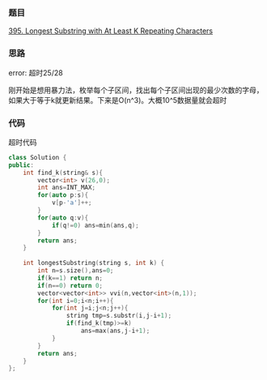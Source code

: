 ### 题目
[395. Longest Substring with At Least K Repeating Characters](https://leetcode-cn.com/problems/longest-substring-with-at-least-k-repeating-characters/)
### 思路
error: 超时25/28

刚开始是想用暴力法，枚举每个子区间，找出每个子区间出现的最少次数的字母，如果大于等于k就更新结果。下来是O(n^3)。大概10^5数据量就会超时


### 代码
超时代码
```c++
class Solution {
public:
    int find_k(string& s){
        vector<int> v(26,0);
        int ans=INT_MAX;
        for(auto p:s){
            v[p-'a']++;
        }
        for(auto q:v){
            if(q!=0) ans=min(ans,q);
        }
        return ans;
    }
    
    int longestSubstring(string s, int k) {
        int n=s.size(),ans=0;
        if(k==1) return n;
        if(n==0) return 0;
        vector<vector<int>> vvi(n,vector<int>(n,1));
        for(int i=0;i<n;i++){
            for(int j=i;j<n;j++){
                string tmp=s.substr(i,j-i+1);
                if(find_k(tmp)>=k) 
                    ans=max(ans,j-i+1);
            }
        }
        return ans;
    }
};
```

